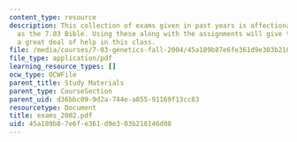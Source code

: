 ```yaml
---
content_type: resource
description: This collection of exams given in past years is affectionately known
  as the 7.03 Bible. Using these along with the assignments will give the student
  a great deal of help in this class.
file: /media/courses/7-03-genetics-fall-2004/45a189b87e6fe361d9e303b218146d08_exams_2002.pdf
file_type: application/pdf
learning_resource_types: []
ocw_type: OCWFile
parent_title: Study Materials
parent_type: CourseSection
parent_uid: d36bbc09-9d2a-744e-a855-91169f13cc83
resourcetype: Document
title: exams_2002.pdf
uid: 45a189b8-7e6f-e361-d9e3-03b218146d08
---
```

